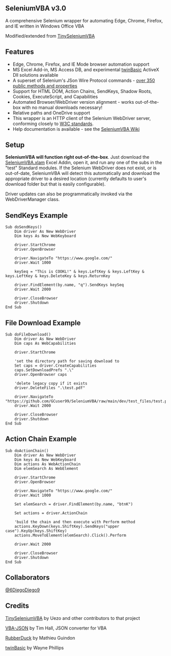 ## SeleniumVBA v3.0

A comprehensive Selenium wrapper for automating Edge, Chrome, Firefox, and IE written in Windows Office VBA

Modified/extended from [TinySeleniumVBA](https://github.com/uezo/TinySeleniumVBA/)

## Features

- Edge, Chrome, Firefox, and IE Mode browser automation support
- MS Excel Add-in, MS Access DB, and experimental [twinBasic](https://twinbasic.com/preview.html) ActiveX Dll solutions available
- A superset of Selenium's JSon Wire Protocol commands - [over 350 public methods and properties](https://github.com/GCuser99/SeleniumVBA/wiki/Object-Model-Overview)
- Support for HTML DOM, Action Chains, SendKeys, Shadow Roots, Cookies, ExecuteScript, and Capabilities
- Automated Browser/WebDriver version alignment - works out-of-the-box with no manual downloads necessary!
- Relative paths and OneDrive support
- This wrapper is an HTTP client of the Selenium WebDriver server, conforming closely to [W3C standards](https://www.w3.org/TR/webdriver/).
- Help documentation is available - see the [SeleniumVBA Wiki](https://github.com/GCuser99/SeleniumVBA/wiki)

## Setup

**SeleniumVBA will function right out-of-the-box**. Just download the [SeleniumVBA.xlam](https://github.com/GCuser99/SeleniumVBA/tree/main/dist) Excel Addin, open it, and run any one of the subs in the "test" Standard modules. If the Selenium WebDriver does not exist, or is out-of-date, SeleniumVBA will detect this automatically and download the appropriate driver to a desired location (currently defaults to user's download folder but that is easily configurable).

Driver updates can also be programmatically invoked via the WebDriverManager class.

## SendKeys Example

```vba
Sub doSendKeys()
    Dim driver As New WebDriver
    Dim keys As New WebKeyboard
    
    driver.StartChrome
    driver.OpenBrowser
    
    driver.NavigateTo "https://www.google.com/"
    driver.Wait 1000
    
    keySeq = "This is COOKL!" & keys.LeftKey & keys.LeftKey & keys.LeftKey & keys.DeleteKey & keys.ReturnKey
    
    driver.FindElement(by.name, "q").SendKeys keySeq
    driver.Wait 2000
    
    driver.CloseBrowser
    driver.Shutdown
End Sub
```

## File Download Example
```vba
Sub doFileDownload()
    Dim driver As New WebDriver
    Dim caps As WebCapabilities
   
    driver.StartChrome
    
    'set the directory path for saving download to
    Set caps = driver.CreateCapabilities
    caps.SetDownloadPrefs ".\"
    driver.OpenBrowser caps
    
    'delete legacy copy if it exists
    driver.DeleteFiles ".\test.pdf"
    
    driver.NavigateTo "https://github.com/GCuser99/SeleniumVBA/raw/main/dev/test_files/test.pdf"
    driver.Wait 2000
    
    driver.CloseBrowser
    driver.Shutdown
End Sub
```

## Action Chain Example
```vba
Sub doActionChain()
    Dim driver As New WebDriver
    Dim keys As New WebKeyboard
    Dim actions As WebActionChain
    Dim elemSearch As WebElement
    
    driver.StartChrome
    driver.OpenBrowser
    
    driver.NavigateTo "https://www.google.com/"
    driver.Wait 1000
    
    Set elemSearch = driver.FindElement(by.name, "btnK")
    
    Set actions = driver.ActionChain
    
    'build the chain and then execute with Perform method
    actions.KeyDown(keys.ShiftKey).SendKeys("upper case").KeyUp(keys.ShiftKey)
    actions.MoveToElement(elemSearch).Click().Perform

    driver.Wait 2000
    
    driver.CloseBrowser
    driver.Shutdown
End Sub
```
## Collaborators

[@6DiegoDiego9](https://github.com/6DiegoDiego9)

## Credits

[TinySeleniumVBA](https://github.com/uezo/TinySeleniumVBA/) by Uezo and other contributors to that project

[VBA-JSON](https://github.com/VBA-tools/VBA-JSON) by Tim Hall, JSON converter for VBA

[RubberDuck](https://rubberduckvba.com/) by Mathieu Guindon

[twinBasic](https://twinbasic.com/preview.html) by Wayne Phillips
